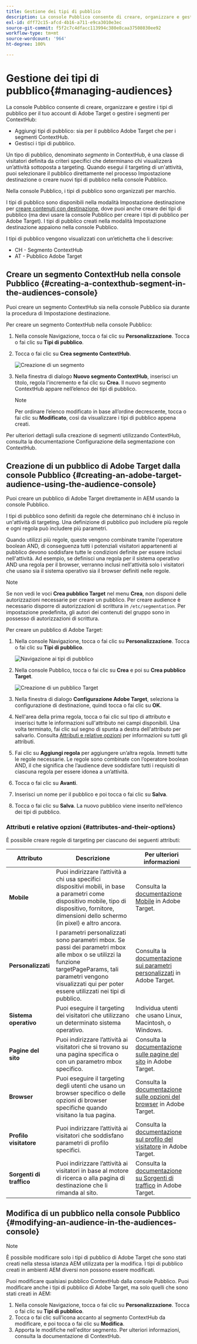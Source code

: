 ```yaml
---
title: Gestione dei tipi di pubblico
description: La console Pubblico consente di creare, organizzare e gestire i tipi di pubblico per il tuo account di Adobe Target o gestire segmenti per ContextHub
exl-id: dff72c15-afcd-4b16-a711-e9ca3010e3ec
source-git-commit: f5f2c7c4dfacc113994c380e8caa37508030ee92
workflow-type: tm+mt
source-wordcount: '964'
ht-degree: 100%

---
```


# Gestione dei tipi di pubblico{#managing-audiences}

La console Pubblico consente di creare, organizzare e gestire i tipi di pubblico per il tuo account di Adobe Target o gestire i segmenti per ContextHub:

* Aggiungi tipi di pubblico: sia per il pubblico Adobe Target che per i segmenti ContextHub.
* Gestisci i tipi di pubblico.

Un tipo di pubblico, denominato *segmento* in ContextHub, è una classe di visitatori definita da criteri specifici che determinano chi visualizzerà un’attività sottoposta a targeting. Quando esegui il targeting di un&#39;attività, puoi selezionare il pubblico direttamente nel processo Impostazione destinazione o creare nuovi tipi di pubblico nella console Pubblico.

Nella console Pubblico, i tipi di pubblico sono organizzati per marchio.

I tipi di pubblico sono disponibili nella modalità Impostazione destinazione per [creare contenuti con destinazione](/help/sites-cloud/authoring/personalization/targeted-content.md), dove puoi anche creare dei tipi di pubblico (ma devi usare la console Pubblico per creare i tipi di pubblico per Adobe Target). I tipi di pubblico creati nella modalità Impostazione destinazione appaiono nella console Pubblico.

I tipi di pubblico vengono visualizzati con un’etichetta che li descrive:

* CH - Segmento ContextHub
* AT - Pubblico Adobe Target

## Creare un segmento ContextHub nella console Pubblico {#creating-a-contexthub-segment-in-the-audiences-console}

Puoi creare un segmento ContextHub sia nella console Pubblico sia durante la procedura di Impostazione destinazione.

Per creare un segmento ContextHub nella console Pubblico:

1. Nella console Navigazione, tocca o fai clic su **Personalizzazione**. Tocca o fai clic su **Tipi di pubblico**.
1. Tocca o fai clic su **Crea segmento ContextHub**.

   ![Creazione di un segmento](/help/sites-cloud/authoring/assets/audiences-create-segment.png)

1. Nella finestra di dialogo **Nuovo segmento ContextHub**, inserisci un titolo, regola l&#39;incremento e fai clic su **Crea**. Il nuovo segmento ContextHub appare nell’elenco dei tipi di pubblico.

   >[!NOTE]
   >
   >Per ordinare l’elenco modificato in base all’ordine decrescente, tocca o fai clic su **Modificato**, così da visualizzare i tipi di pubblico appena creati.

Per ulteriori dettagli sulla creazione di segmenti utilizzando ContextHub, consulta la documentazione Configurazione della segmentazione con ContextHub. <!--For further detail about creating segments using ContextHub, please see the [Configuring Segmentation with ContextHub](/help/sites-administering/segmentation.md) documentation.-->

## Creazione di un pubblico di Adobe Target dalla console Pubblico {#creating-an-adobe-target-audience-using-the-audience-console}

Puoi creare un pubblico di Adobe Target direttamente in AEM usando la console Pubblico.

I tipi di pubblico sono definiti da regole che determinano chi è incluso in un&#39;attività di targeting. Una definizione di pubblico può includere più regole e ogni regola può includere più parametri.

Quando utilizzi più regole, queste vengono combinate tramite l&#39;operatore boolean AND, di conseguenza tutti i potenziali visitatori appartenenti al pubblico devono soddisfare tutte le condizioni definite per essere inclusi nell&#39;attività. Ad esempio, se definisci una regola per il sistema operativo AND una regola per il browser, verranno inclusi nell&#39;attività solo i visitatori che usano sia il sistema operativo sia il browser definiti nelle regole.

>[!NOTE]
>
>Se non vedi le voci **Crea pubblico Target** nel menu **Crea**, non disponi delle autorizzazioni necessarie per creare un pubblico. Per creare audience è necessario disporre di autorizzazioni di scrittura in `/etc/segmentation`. Per impostazione predefinita, gli autori dei contenuti del gruppo sono in possesso di autorizzazioni di scrittura.

Per creare un pubblico di Adobe Target:

1. Nella console Navigazione, tocca o fai clic su **Personalizzazione**. Tocca o fai clic su **Tipi di pubblico**.

   ![Navigazione ai tipi di pubblico](/help/sites-cloud/authoring/assets/audiences-navigation.png)

1. Nella console Pubblico, tocca o fai clic su **Crea** e poi su **Crea pubblico Target**.

   ![Creazione di un pubblico Target](/help/sites-cloud/authoring/assets/audiences-create-target.png)

1. Nella finestra di dialogo **Configurazione Adobe Target**, seleziona la configurazione di destinazione, quindi tocca o fai clic su **OK**.
1. Nell&#39;area della prima regola, tocca o fai clic sul tipo di attributo e inserisci tutte le informazioni sull&#39;attributo nei campi disponibili. Una volta terminato, fai clic sul segno di spunta a destra dell&#39;attributo per salvarlo. Consulta [Attributi e relative opzioni](#attributes-and-their-options) per informazioni su tutti gli attributi.
1. Fai clic su **Aggiungi regola** per aggiungere un’altra regola. Immetti tutte le regole necessarie. Le regole sono combinate con l’operatore boolean AND, il che significa che l’audience deve soddisfare tutti i requisiti di ciascuna regola per essere idonea a un’attività.
1. Tocca o fai clic su **Avanti**.
1. Inserisci un nome per il pubblico e poi tocca o fai clic su **Salva**.
1. Tocca o fai clic su **Salva**. La nuovo pubblico viene inserito nell’elenco dei tipi di pubblico.

### Attributi e relative opzioni {#attributes-and-their-options}

È possibile creare regole di targeting per ciascuno dei seguenti attributi:

| **Attributo** | **Descrizione** | **Per ulteriori informazioni** |
|---|---|---|
| **Mobile** | Puoi indirizzare l’attività a chi usa specifici dispositivi mobili, in base a parametri come dispositivo mobile, tipo di dispositivo, fornitore, dimensioni dello schermo (in pixel) e altro ancora. | Consulta la [documentazione Mobile](https://experienceleague.adobe.com/docs/target/using/audiences/create-audiences/categories-audiences/mobile.html?lang=it) in Adobe Target. |
| **Personalizzati** | I parametri personalizzati sono parametri mbox. Se passi dei parametri mbox alle mbox o se utilizzi la funzione targetPageParams, tali parametri vengono visualizzati qui per poter essere utilizzati nei tipi di pubblico. | Consulta la [documentazione sui parametri personalizzati](https://experienceleague.adobe.com/docs/target/using/audiences/create-audiences/categories-audiences/custom-parameters.html?lang=it) in Adobe Target. |
| **Sistema operativo** | Puoi eseguire il targeting dei visitatori che utilizzano un determinato sistema operativo. | Individua utenti che usano Linux, Macintosh, o Windows. |
| **Pagine del sito** | Puoi indirizzare l’attività ai visitatori che si trovano su una pagina specifica o con un parametro mbox specifico. | Consulta la [documentazione sulle pagine del sito](https://experienceleague.adobe.com/docs/target/using/audiences/create-audiences/categories-audiences/site-pages.html?lang=it) in Adobe Target. |
| **Browser** | Puoi eseguire il targeting degli utenti che usano un browser specifico o delle opzioni di browser specifiche quando visitano la tua pagina. | Consulta la [documentazione sulle opzioni del browser](https://experienceleague.adobe.com/docs/target/using/audiences/create-audiences/categories-audiences/browser.html?lang=it) in Adobe Target. |
| **Profilo visitatore** | Puoi indirizzare l’attività ai visitatori che soddisfano parametri di profilo specifici. | Consulta la [documentazione sul profilo del visitatore](https://experienceleague.adobe.com/docs/target/using/audiences/visitor-profiles/visitor-profile.html?lang=it) in Adobe Target. |
| **Sorgenti di traffico** | Puoi indirizzare l’attività ai visitatori in base al motore di ricerca o alla pagina di destinazione che li rimanda al sito. | Consulta la [documentazione su Sorgenti di traffico](https://experienceleague.adobe.com/docs/target/using/audiences/create-audiences/categories-audiences/traffic-sources.html?lang=it) in Adobe Target. |

## Modifica di un pubblico nella console Pubblico {#modifying-an-audience-in-the-audiences-console}

>[!NOTE]
>
>È possibile modificare solo i tipi di pubblico di Adobe Target che sono stati creati nella stessa istanza AEM utilizzata per la modifica. I tipi di pubblico creati in ambienti AEM diversi non possono essere modificati.

Puoi modificare qualsiasi pubblico ContextHub dalla console Pubblico. Puoi modificare anche i tipi di pubblico di Adobe Target, ma solo quelli che sono stati creati in AEM:

1. Nella console Navigazione, tocca o fai clic su **Personalizzazione**. Tocca o fai clic su **Tipi di pubblico**.
1. Tocca o fai clic sull’icona accanto al segmento ContextHub da modificare, e poi tocca o fai clic su **Modifica**.
1. Apporta le modifiche nell&#39;editor segmento. Per ulteriori informazioni, consulta la documentazione di ContextHub. <!--See the [ContextHub](/help/sites-administering/contexthub-config.md) documentation for more information.-->
